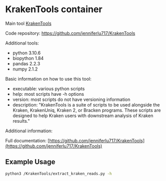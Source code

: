 # KrakenTools container

Main tool [KrakenTools](https://github.com/jenniferlu717/KrakenTools)

Code repository: https://github.com/jenniferlu717/KrakenTools

Additional tools:

- python 3.10.6
- biopython 1.84
- pandas 2.2.3
- numpy 2.1.2

Basic information on how to use this tool:

- executable: various python scripts
- help: most scripts have -h options
- version: most scripts do not have versioning information
- description: "KrakenTools is a suite of scripts to be used alongside the Kraken, KrakenUniq, Kraken 2, or Bracken programs. These scripts are designed to help Kraken users with downstream analysis of Kraken results."

Additional information:

Full documentation: [https://github.com/jenniferlu717/KrakenTools](https://github.com/jenniferlu717/KrakenTools)

## Example Usage

```bash
python3 /KrakenTools/extract_kraken_reads.py -h
```
